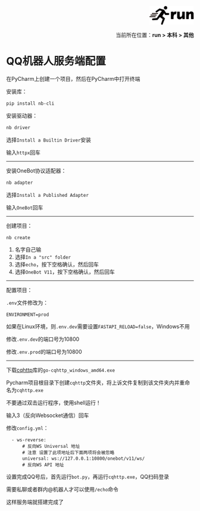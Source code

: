 <div align="right"><a href="https://github.com/YuXiang187/run"><img src="./assets/run_logo.svg" alt="SVG Image" height="50"></a></div>
<p align="right">当前所在位置：<strong>run > 本科 > 其他</strong></p>

# QQ机器人服务端配置

在PyCharm上创建一个项目，然后在PyCharm中打开终端

安装库：

```bash
pip install nb-cli
```

安装驱动器：

```bash
nb driver
```

选择`Install a Builtin Driver`安装

输入`httpx`回车

---

安装OneBot协议适配器：

```bash
nb adapter
```

选择`Install a Published Adapter`

输入`OneBot`回车

---

创建项目：

```bash
nb create
```

1. 名字自己输
2. 选择`In a "src" folder`
3. 选择`echo`，按下<kbd>空格</kbd>确认，然后回车
4. 选择`OneBot V11`，按下<kbd>空格</kbd>确认，然后回车

---

配置项目：

`.env`文件修改为：

```
ENVIRONMENT=prod
```

如果在Linux环境，则`.env.dev`需要设置`FASTAPI_RELOAD=false`，Windows不用

修改`.env.dev`的端口号为10800

修改`.env.prod`的端口号为10800

---

下载[cqhttp](https://github.com/Mrs4s/go-cqhttp)库的`go-cqhttp_windows_amd64.exe`

Pycharm项目根目录下创建`cqhttp`文件夹，将上诉文件复制到该文件夹内并重命名为`cqhttp.exe`

不要通过双击运行程序，使用shell运行！

输入3（反向Websocket通信）回车

修改`config.yml`：

```
  - ws-reverse:
      # 反向WS Universal 地址
      # 注意 设置了此项地址后下面两项将会被忽略
      universal: ws://127.0.0.1:10800/onebot/v11/ws/
      # 反向WS API 地址
```

设置完成QQ号后，首先运行`bot.py`，再运行`cqhttp.exe`，QQ扫码登录

需要私聊或者群内@机器人才可以使用`/echo`命令

这样服务端就搭建完成了